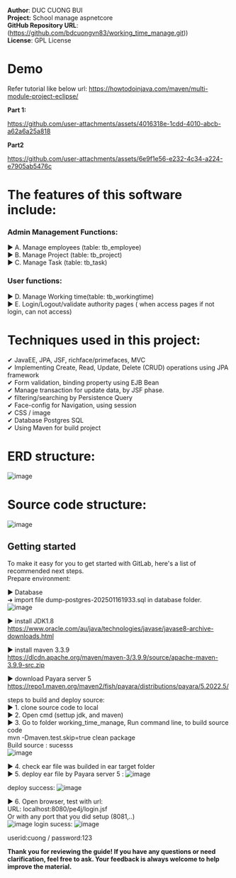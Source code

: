 
**Author**: DUC CUONG BUI  
**Project:** School manage aspnetcore  
**GitHub Repository URL**: (https://github.com/bdcuongvn83/working_time_manage.git))  
**License**: GPL License  

# Demo

Refer tutorial like below url:
https://howtodoinjava.com/maven/multi-module-project-eclipse/  

**Part 1:**

https://github.com/user-attachments/assets/4016318e-1cdd-4010-abcb-a62a6a25a818

**Part2**

https://github.com/user-attachments/assets/6e9f1e56-e232-4c34-a224-e7905ab5476c

# The features of this software include:  
### Admin Management Functions: 
► A. Manage employees (table: tb_employee)  
► B. Manage Project (table: tb_project)  
► C. Manage Task (table: tb_task)
### User functions: 
► D. Manage Working time(table: tb_workingtime)  
► E. Login/Logout/validate authority pages ( when access pages if not login, can not access)  

# Techniques used in this project:  
✔ JavaEE, JPA, JSF, richface/primefaces, MVC  
✔ Implementing Create, Read, Update, Delete (CRUD) operations using JPA framework  
✔ Form validation, binding property using EJB Bean  
✔ Manage transaction for update data, by JSF phase.  
✔ filtering/searching by Persistence Query  
✔ Face-config for Navigation, using session  
✔ CSS / image  
✔ Database Postgres SQL  
✔ Using Maven for build project  

# ERD structure:  

![image](https://github.com/user-attachments/assets/a5047990-7104-404b-b451-b40aab8bc184)

# Source code structure:  

![image](https://github.com/user-attachments/assets/cbe07531-1dd7-4987-88a6-ae44a9cc141e)  


## Getting started  

To make it easy for you to get started with GitLab, here's a list of recommended next steps.  
Prepare environment:  

► Database  
➜ import file dump-postgres-202501161933.sql in database folder.  
![image](https://github.com/user-attachments/assets/3e074336-b411-4936-abc2-736cc8faa29e)  

► install JDK1.8  
https://www.oracle.com/au/java/technologies/javase/javase8-archive-downloads.html  

► install maven 3.3.9  
https://dlcdn.apache.org/maven/maven-3/3.9.9/source/apache-maven-3.9.9-src.zip  

► download Payara server 5  
https://repo1.maven.org/maven2/fish/payara/distributions/payara/5.2022.5/  

steps to build and deploy source:  
► 1. clone source code to local   
► 2. Open cmd (settup jdk, and maven)  
► 3. Go to folder working_time_manage, Run command line, to build source code  
mvn -Dmaven.test.skip=true clean package  
Build source : sucesss  
![image](https://github.com/user-attachments/assets/e1759f19-ed1f-4698-9ec6-32c27a5e42cc)  

► 4. check ear file was builded in ear target folder  
► 5. deploy ear file by Payara server 5 : 
 ![image](https://github.com/user-attachments/assets/d076b443-6a53-41d8-9910-3904ab24848c)  

deploy success:
![image](https://github.com/user-attachments/assets/4ba6cd18-969a-4924-9cad-7dc639577453)

► 6. Open browser, test with url:  
URL: localhost:8080/pe4j/login.jsf  
Or with any port that you did setup (8081,..)  
![image](https://github.com/user-attachments/assets/f445b412-3ace-486e-ad28-1b7b3f0bd54a)
login sucess:
![image](https://github.com/user-attachments/assets/a6fabb3f-0b46-4f53-93b8-b0546de623df)

userid:cuong / password:123  

**Thank you for reviewing the guide! If you have any questions or need clarification, feel free to ask. Your feedback is always welcome to help improve the material.**





